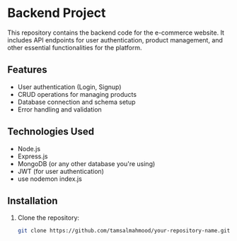 # Backend Project

This repository contains the backend code for the e-commerce website. It includes API endpoints for user authentication, product management, and other essential functionalities for the platform.

## Features

- User authentication (Login, Signup)
- CRUD operations for managing products
- Database connection and schema setup
- Error handling and validation

## Technologies Used

- Node.js
- Express.js
- MongoDB (or any other database you're using)
- JWT (for user authentication)
- use nodemon index.js

## Installation

1. Clone the repository:
   ```bash
   git clone https://github.com/tamsalmahmood/your-repository-name.git
